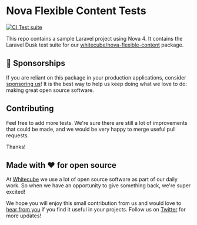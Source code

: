 # Nova Flexible Content Tests

[![CI Test suite](https://github.com/whitecube/nova-flexible-content-tests/actions/workflows/tests.yml/badge.svg)](https://github.com/whitecube/nova-flexible-content-tests/actions/workflows/tests.yml)

This repo contains a sample Laravel project using Nova 4. It contains the Laravel Dusk test suite for our [whitecube/nova-flexible-content](https://github.com/whitecube/nova-flexible-content) package.

## 💖 Sponsorships

If you are reliant on this package in your production applications, consider [sponsoring us](https://github.com/sponsors/whitecube)! It is the best way to help us keep doing what we love to do: making great open source software.

## Contributing

Feel free to add more tests. We're sure there are still a lot of improvements that could be made, and we would be very happy to merge useful pull requests.

Thanks!

## Made with ❤️ for open source

At [Whitecube](https://www.whitecube.be) we use a lot of open source software as part of our daily work.
So when we have an opportunity to give something back, we're super excited!

We hope you will enjoy this small contribution from us and would love to [hear from you](mailto:hello@whitecube.be) if you find it useful in your projects. Follow us on [Twitter](https://twitter.com/whitecube_be) for more updates!
